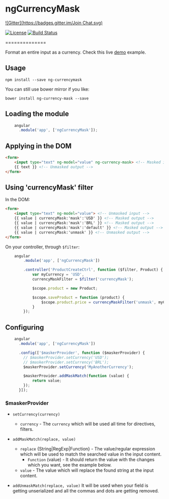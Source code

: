 # ngCurrencyMask
[![Gitter](https://badges.gitter.im/Join Chat.svg)](https://gitter.im/VictorQueiroz/ngCurrencyMask?utm_source=badge&utm_medium=badge&utm_campaign=pr-badge)

[![License](http://img.shields.io/badge/license-MIT-blue.svg?style=flat)](https://github.com/VictorQueiroz/ngCurrencyMask)
[![Build Status](http://img.shields.io/travis/VictorQueiroz/ngCurrencyMask.svg?style=flat)](https://travis-ci.org/VictorQueiroz/ngCurrencyMask)

==============

Format an entire input as a currency. Check this live [demo](http://plnkr.co/edit/zjJw8gfvaVFIUN9OIvea?p=preview) example.

## Usage
```
npm install --save ng-currencymask
```

You can still use bower mirror if you like:
```
bower install ng-currency-mask --save
```

## Loading the module
```js
	angular
	  .module('app', ['ngCurrencyMask']);
```

## Applying in the DOM
```html
<form>
	<input type="text" ng-model="value" ng-currency-mask> <!-- Masked input -->
	{{ text }} <!-- Unmasked output -->
</form>
```

## Using 'currencyMask' filter

In the DOM:
```html
<form>
	<input type="text" ng-model="value"> <!-- Unmasked input -->
	{{ value | currencyMask:'mask':'USD' }} <!-- Masked output -->
	{{ value | currencyMask:'mask':'BRL' }} <!-- Masked output -->
	{{ value | currencyMask:'mask':'default' }} <!-- Masked output -->
	{{ value | currencyMask:'unmask' }} <!-- Unmasked output -->
</form>
```

On your controller, through `$filter`:
```js
	angular
		.module('app', ['ngCurrencyMask'])

		.controller('ProductCreateCtrl', function ($filter, Product) {
			var myCurrency = 'USD',
			currencyMaskFilter = $filter('currencyMask');

			$scope.product = new Product;

			$scope.saveProduct = function (product) {
				$scope.product.price = currencyMaskFilter('unmask', myCurrency);
			}
		});
```

## Configuring
```js
	angular
	  .module('app', ['ngCurrencyMask'])

	  .config(['$maskerProvider', function ($maskerProvider) {
	  	// $maskerProvider.setCurrency('USD');
	  	// $maskerProvider.setCurrency('BRL');
	  	$maskerProvider.setCurrency('MyAnotherCurrency');

	  	$maskerProvider.addMaskMatch(function (value) {
	  		return value;
	  	});
	  }]);
```

### $maskerProvider

- `setCurrency(currency)`
	- `currency` - The `currency` which will be used all time for directives, filters.

- `addMaskMatch(replace, value)`
	- `replace` {String|RegExp|Function} - The value/regular expression which will be used to match the searched value in the input content.
		- `Function` (value) - It should return the value with the changes which you want, see the example below.
	- `value` - The value which will replace the found string at the input content.

- `addUnmaskMatch(replace, value)` It will be used when your field is getting unserialized and all the commas and dots are getting removed.
